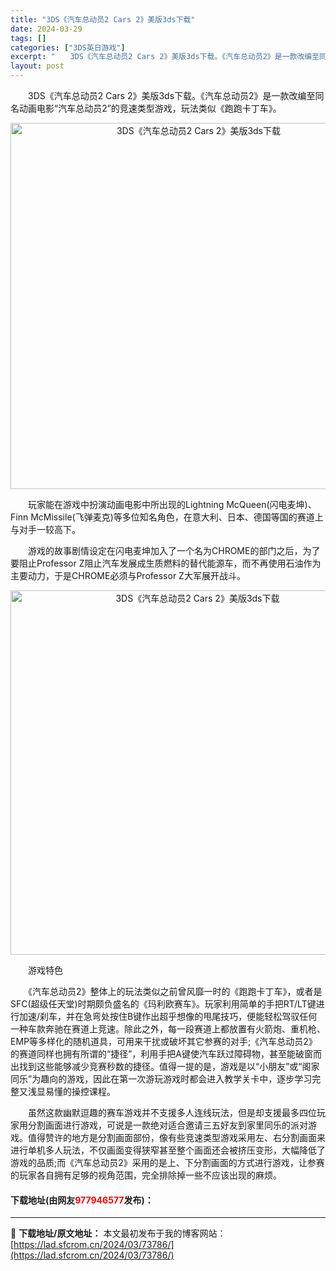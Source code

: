 ```yaml
---
title: "3DS《汽车总动员2 Cars 2》美版3ds下载"
date: 2024-03-29
tags: []
categories: ["3DS英日游戏"]
excerpt: "　　3DS《汽车总动员2 Cars 2》美版3ds下载。《汽车总动员2》是一款改编至同名动画电影&ldquo;汽车总动员2&rdquo;的竞速类型游戏，玩法类似《跑跑卡丁车》。 　　玩家能在游戏中扮演动画电影中所出现的Lightning McQueen(闪电麦坤)、Finn McMissile(飞弹&hellip;"
layout: post
---
```


 <p>　　3DS《汽车总动员2 Cars 2》美版3ds下载。《汽车总动员2》是一款改编至同名动画电影&ldquo;汽车总动员2&rdquo;的竞速类型游戏，玩法类似《跑跑卡丁车》。</p> <p align="center"><img align="" border="0" src="https://lad.sfcrom.cn/wp-content/uploads/2024/03/20240329_660623a75ae60.png" width="586" alt="3DS《汽车总动员2 Cars 2》美版3ds下载" /></p> <p>　　玩家能在游戏中扮演动画电影中所出现的Lightning McQueen(闪电麦坤)、Finn McMissile(飞弹麦克)等多位知名角色，在意大利、日本、德国等国的赛道上与对手一较高下。</p> <p>　　游戏的故事剧情设定在闪电麦坤加入了一个名为CHROME的部门之后，为了要阻止Professor Z阻止汽车发展成生质燃料的替代能源车，而不再使用石油作为主要动力，于是CHROME必须与Professor Z大军展开战斗。</p> <p align="center"><img align="" border="0" src="https://lad.sfcrom.cn/wp-content/uploads/2024/03/20240329_660623a8a2ffb.png" width="583" alt="3DS《汽车总动员2 Cars 2》美版3ds下载" /></p> <p>　　游戏特色</p> <p>　　《汽车总动员2》整体上的玩法类似之前曾风靡一时的《跑跑卡丁车》，或者是SFC(超级任天堂)时期颇负盛名的《玛利欧赛车》。玩家利用简单的手把RT/LT键进行加速/刹车，并在急弯处按住B键作出超乎想像的甩尾技巧，便能轻松驾驭任何一种车款奔驰在赛道上竞速。除此之外，每一段赛道上都放置有火箭炮、重机枪、EMP等多样化的随机道具，可用来干扰或破坏其它参赛的对手;《汽车总动员2》的赛道同样也拥有所谓的&ldquo;捷径&rdquo;，利用手把A键使汽车跃过障碍物，甚至能破窗而出找到这些能够减少竞赛秒数的捷径。值得一提的是，游戏是以&ldquo;小朋友&rdquo;或&ldquo;阁家同乐&rdquo;为趣向的游戏，因此在第一次游玩游戏时都会进入教学关卡中，逐步学习完整又浅显易懂的操控课程。</p> <p>　　虽然这款幽默逗趣的赛车游戏并不支援多人连线玩法，但是却支援最多四位玩家用分割画面进行游戏，可说是一款绝对适合邀请三五好友到家里同乐的派对游戏。值得赞许的地方是分割画面部份，像有些竞速类型游戏采用左、右分割画面来进行单机多人玩法，不仅画面变得狭窄甚至整个画面还会被挤压变形，大幅降低了游戏的品质;而《汽车总动员2》采用的是上、下分割画面的方式进行游戏，让参赛的玩家各自拥有足够的视角范围，完全排除掉一些不应该出现的麻烦。</p> <p><h4>下载地址(由网友<font color="red">977946577</font>发布)：</h4></p> 

---
📖 **下载地址/原文地址：** 本文最初发布于我的博客网站：[https://lad.sfcrom.cn/2024/03/73786/](https://lad.sfcrom.cn/2024/03/73786/)
